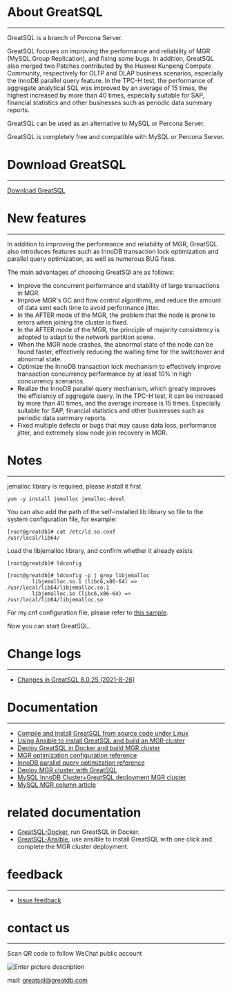 # About GreatSQL
---

GreatSQL is a branch of Percona Server.

GreatSQL focuses on improving the performance and reliability of MGR (MySQL Group Replication), and fixing some bugs. In addition, GreatSQL also merged two Patches contributed by the Huawei Kunpeng Compute Community, respectively for OLTP and OLAP business scenarios, especially the InnoDB parallel query feature. In the TPC-H test, the performance of aggregate analytical SQL was improved by an average of 15 times, the highest increased by more than 40 times, especially suitable for SAP, financial statistics and other businesses such as periodic data summary reports.

GreatSQL can be used as an alternative to MySQL or Percona Server.

GreatSQL is completely free and compatible with MySQL or Percona Server.


# Download GreatSQL
---

[Download GreatSQL](https://github.com/GreatSQL/GreatSQL/releases)


# New features
---
In addition to improving the performance and reliability of MGR, GreatSQL also introduces features such as InnoDB transaction lock optimization and parallel query optimization, as well as numerous BUG fixes.

The main advantages of choosing GreatSQl are as follows:

- Improve the concurrent performance and stability of large transactions in MGR.
- Improve MGR's GC and flow control algorithms, and reduce the amount of data sent each time to avoid performance jitter.
- In the AFTER mode of the MGR, the problem that the node is prone to errors when joining the cluster is fixed.
- In the AFTER mode of the MGR, the principle of majority consistency is adopted to adapt to the network partition scene.
- When the MGR node crashes, the abnormal state of the node can be found faster, effectively reducing the waiting time for the switchover and abnormal state.
- Optimize the InnoDB transaction lock mechanism to effectively improve transaction concurrency performance by at least 10% in high concurrency scenarios.
- Realize the InnoDB parallel query mechanism, which greatly improves the efficiency of aggregate query. In the TPC-H test, it can be increased by more than 40 times, and the average increase is 15 times. Especially suitable for SAP, financial statistics and other businesses such as periodic data summary reports.
- Fixed multiple defects or bugs that may cause data loss, performance jitter, and extremely slow node join recovery in MGR.

# Notes
---
jemalloc library is required, please install it first
```
yum -y install jemalloc jemalloc-devel
```

You can also add the path of the self-installed lib library so file to the system configuration file, for example:
```
[root@greatdb]# cat /etc/ld.so.conf
/usr/local/lib64/
```

Load the libjemalloc library, and confirm whether it already exists
```
[root@greatdb]# ldconfig

[root@greatdb]# ldconfig -p | grep libjemalloc
        libjemalloc.so.1 (libc6,x86-64) => /usr/local/lib64/libjemalloc.so.1
        libjemalloc.so (libc6,x86-64) => /usr/local/lib64/libjemalloc.so
```

For my.cnf configuration file, please refer to [this sample](https://github.com/GreatSQL/GreatSQL-Doc/blob/main/docs/my.cnf-example).

Now you can start GreatSQL.


# Change logs
---
- [Changes in GreatSQL 8.0.25 (2021-8-26)](https://github.com/GreatSQL/GreatSQL-Doc/blob/main/relnotes/changes-greatsql-8-0-25-20210826.md)



# Documentation
---
- [Compile and install GreatSQL from source code under Linux](https://github.com/GreatSQL/GreatSQL-Doc/blob/main/docs/build-greatsql-with-source.md)
- [Using Ansible to install GreatSQL and build an MGR cluster](https://github.com/GreatSQL/GreatSQL-Doc/blob/main/docs/install-greatsql-with-ansible.md)
- [Deploy GreatSQL in Docker and build MGR cluster](https://github.com/GreatSQL/GreatSQL-Doc/blob/main/docs/install-greatsql-with-docker.md)
- [MGR optimization configuration reference](https://github.com/GreatSQL/GreatSQL-Doc/blob/main/docs/mgr-best-options-ref.md)
- [InnoDB parallel query optimization reference](https://github.com/GreatSQL/GreatSQL-Doc/blob/main/docs/innodb-parallel-execute.md)
- [Deploy MGR cluster with GreatSQL](https://github.com/GreatSQL/GreatSQL-Doc/blob/main/docs/using-greatsql-to-build-mgr-and-node-manage.md)
- [MySQL InnoDB Cluster+GreatSQL deployment MGR cluster](https://github.com/GreatSQL/GreatSQL-Doc/blob/main/docs/mysql-innodb-cluster-with-greatsql.md)
- [MySQL MGR column article](https://mp.weixin.qq.com/mp/homepage?__biz=MjM5NzAzMTY4NQ==&hid=16&sn=9d3d21966d850dcf158e5b676d9060ed&scene=18#wechat_redirect)

# related documentation
- [GreatSQL-Docker](https://github.com/GreatSQL/GreatSQL-Docker), run GreatSQL in Docker.
- [GreatSQL-Ansible](https://github.com/GreatSQL/GreatSQL-Ansible), use ansible to install GreatSQL with one click and complete the MGR cluster deployment.

# feedback
---
- [Issue feedback](https://github.com/GreatSQL/GreatSQL-Doc/issues)


# contact us
---

Scan QR code to follow WeChat public account

![Enter picture description](https://images.gitee.com/uploads/images/2021/0802/141935_2ea2c196_8779455.jpeg "greatsql community-wx-qrcode-0.5m.jpg")

mail: greatsql@greatdb.com
